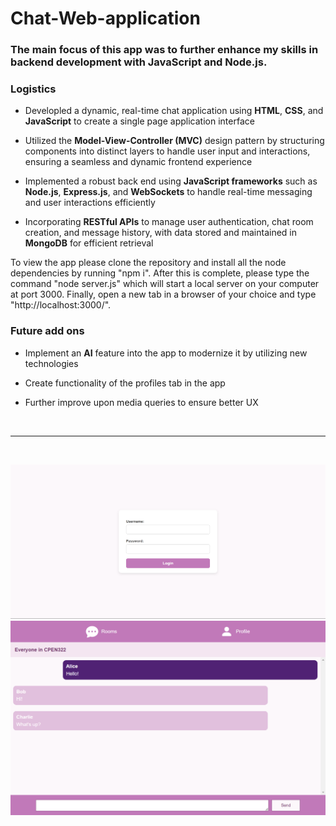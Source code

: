 # Chat-Web-application

### The main focus of this app was to further enhance my skills in backend development with JavaScript and Node.js. 

### Logistics

- Developled a dynamic, real-time chat application using **HTML**, **CSS**, and **JavaScript** to create a single page application interface

- Utilized the **Model-View-Controller (MVC)** design pattern by structuring components into distinct layers to handle user input and interactions, ensuring a seamless and dynamic frontend experience

- Implemented a robust back end using **JavaScript frameworks** such as **Node.js**, **Express.js**, and **WebSockets** to handle real-time messaging and user interactions efficiently

- Incorporating **RESTful APIs** to manage user authentication, chat room creation, and message history, with data stored and maintained in **MongoDB** for efficient retrieval

To view the app please clone the repository and install all the node dependencies by running "npm i". After this is complete, please type the command "node server.js" which will start a local server on your computer at port 3000. Finally, open a new tab in a browser of your choice and type "http://localhost:3000/".

### Future add ons

- Implement an **AI** feature into the app to modernize it by utilizing new technologies

- Create functionality of the profiles tab in the app

- Further improve upon media queries to ensure better UX

<br>

---
 <br>

![Alt text](thumbnails/login_page.png)
![Alt text](thumbnails/chatroom_page.png)
